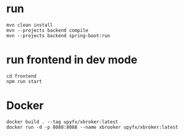 # run

```
mvn clean install
mvn --projects backend compile
mvn --projects backend spring-boot:run
```

# run frontend in  dev mode

```
cd frontend
npm run start
```

# Docker

```
docker build . --tag upyfx/xbroker:latest
docker run -d -p 8088:8088 --name xbrooker upyfx/xbroker:latest
```